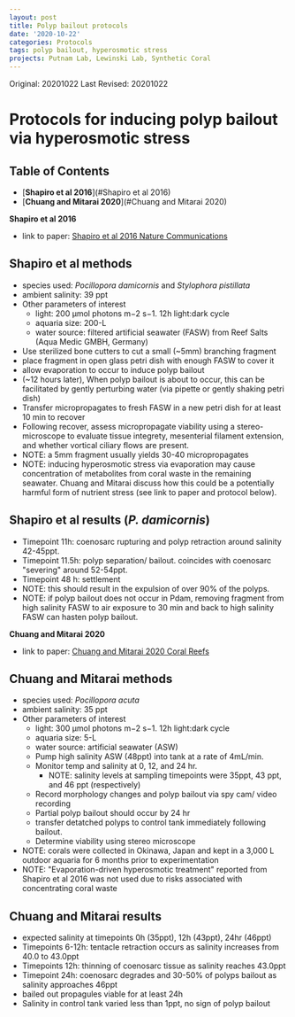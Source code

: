 ```yaml
---
layout: post
title: Polyp bailout protocols
date: '2020-10-22'
categories: Protocols
tags: polyp bailout, hyperosmotic stress
projects: Putnam Lab, Lewinski Lab, Synthetic Coral
---
```


Original: 20201022
Last Revised: 20201022

# Protocols for inducing polyp bailout via hyperosmotic stress

## Table of Contents
- [**Shapiro et al 2016**](#Shapiro et al 2016)
- [**Chuang and Mitarai 2020**](#Chuang and Mitarai 2020)

<a name="Shapiro et al 2016"></a> **Shapiro et al 2016**
 - link to paper: [Shapiro et al 2016 Nature Communications](https://www.nature.com/articles/ncomms10860)

## Shapiro et al methods
 - species used: *Pocillopora damicornis* and *Stylophora pistillata*
 - ambient salinity: 39 ppt
 - Other parameters of interest
   - light: 200 μmol photons m−2 s−1. 12h light:dark cycle
   - aquaria size: 200-L
   - water source: filtered artificial seawater (FASW) from Reef Salts (Aqua Medic GMBH, Germany)  
 - Use sterilized bone cutters to cut a small (~5mm) branching fragment
 - place fragment in open glass petri dish with enough FASW to cover it
 - allow evaporation to occur to induce polyp bailout
 - (~12 hours later), When polyp bailout is about to occur, this can be facilitated by gently perturbing water (via pipette or gently shaking petri dish)
 - Transfer micropropagates to fresh FASW in a new petri dish for at least 10 min to recover
 - Following recover, assess micropropagate viability using a stereo-microscope to evaluate tissue integrety, mesenterial filament extension, and whether vortical ciliary flows are present.
 - NOTE: a 5mm fragment usually yields 30-40 micropropagates
 - NOTE: inducing hyperosmotic stress via evaporation may cause concentration of metabolites from coral waste in the remaining seawater. Chuang and Mitarai discuss how this could be a potentially harmful form of nutrient stress (see link to paper and protocol below).

## Shapiro et al results (*P. damicornis*)
 - Timepoint 11h: coenosarc rupturing and polyp retraction around salinity 42-45ppt.
 - Timepoint 11.5h: polyp separation/ bailout. coincides with coenosarc "severing" around 52-54ppt.
 - Timepoint 48 h: settlement
 - NOTE: this should result in the expulsion of over 90% of the polyps.
 - NOTE: if polyp bailout does not occur in Pdam, removing fragment from high salinity FASW to air exposure to 30 min and back to high salinity FASW can hasten polyp bailout. 

<a name="Chuang and Mitarai 2020"></a> **Chuang and Mitarai 2020**
 - link to paper: [Chuang and Mitarai 2020 Coral Reefs](https://link.springer.com/article/10.1007/s00338-020-01983-x)

 ## Chuang and Mitarai methods
 - species used: *Pocillopora acuta*
 - ambient salinity: 35 ppt
 - Other parameters of interest
    - light: 300 μmol photons m−2 s−1. 12h light:dark cycle
    - aquaria size: 5-L
    - water source: artificial seawater (ASW)  
    - Pump high salinity ASW (48ppt) into tank at a rate of 4mL/min.
    - Monitor temp and salinity at 0, 12, and 24 hr.
        - NOTE: salinity levels at sampling timepoints were 35ppt, 43 ppt, and 46 ppt (respectively)
    - Record morphology changes and polyp bailout via spy cam/ video recording
    - Partial polyp bailout should occur by 24 hr
    - transfer detatched polyps to control tank immediately following bailout.
    - Determine viability using stereo microscope
 - NOTE: corals were collected in Okinawa, Japan and kept in a 3,000 L outdoor aquaria for 6 months prior to experimentation
 - NOTE: "Evaporation-driven hyperosmotic treatment" reported from Shapiro et al 2016 was not used due to risks associated with concentrating coral waste

 ## Chuang and Mitarai results
 - expected salinity at timepoints 0h (35ppt), 12h (43ppt), 24hr (46ppt)
 - Timepoints 6-12h: tentacle retraction occurs as salinity increases from 40.0 to 43.0ppt
 - Timepoints 12h: thinning of coenosarc tissue as salinity reaches 43.0ppt
 - Timepoint 24h: coenosarc degrades and 30-50% of polyps bailout as salinity approaches 46ppt
 - bailed out propagules viable for at least 24h
 - Salinity in control tank varied less than 1ppt, no sign of polyp bailout
